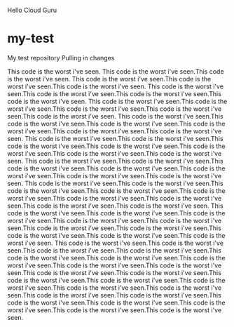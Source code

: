 Hello Cloud Guru
# my-test
My test repository
Pulling in changes

This code is the worst i've seen.
This code is the worst i've seen.This code is the worst i've seen.
This code is the worst i've seen.This code is the worst i've seen.This code is the worst i've seen.
This code is the worst i've seen.This code is the worst i've seen.This code is the worst i've seen.This code is the worst i've seen.
This code is the worst i've seen.This code is the worst i've seen.This code is the worst i've seen.This code is the worst i've seen.This code is the worst i've seen.
This code is the worst i've seen.This code is the worst i've seen.This code is the worst i've seen.This code is the worst i've seen.This code is the worst i've seen.This code is the worst i've seen.
This code is the worst i've seen.This code is the worst i've seen.This code is the worst i've seen.This code is the worst i've seen.This code is the worst i've seen.This code is the worst i've seen.This code is the worst i've seen.
This code is the worst i've seen.This code is the worst i've seen.This code is the worst i've seen.This code is the worst i've seen.This code is the worst i've seen.This code is the worst i've seen.This code is the worst i've seen.
This code is the worst i've seen.This code is the worst i've seen.This code is the worst i've seen.This code is the worst i've seen.This code is the worst i've seen.This code is the worst i've seen.This code is the worst i've seen.This code is the worst i've seen.This code is the worst i've seen.
This code is the worst i've seen.This code is the worst i've seen.This code is the worst i've seen.This code is the worst i've seen.This code is the worst i've seen.This code is the worst i've seen.This code is the worst i've seen.This code is the worst i've seen.This code is the worst i've seen.This code is the worst i've seen.
This code is the worst i've seen.This code is the worst i've seen.This code is the worst i've seen.This code is the worst i've seen.This code is the worst i've seen.This code is the worst i've seen.This code is the worst i've seen.This code is the worst i've seen.This code is the worst i've seen.This code is the worst i've seen.This code is the worst i've seen.This code is the worst i've seen.This code is the worst i've seen.This code is the worst i've seen.This code is the worst i've seen.This code is the worst i've seen.This code is the worst i've seen.This code is the worst i've seen.This code is the worst i've seen.This code is the worst i've seen.This code is the worst i've seen.This code is the worst i've seen.This code is the worst i've seen.
